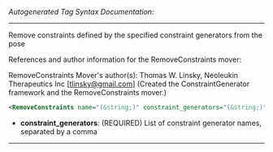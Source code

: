 <!-- THIS IS AN AUTOGENERATED FILE: Don't edit it directly, instead change the schema definition in the code itself. -->

_Autogenerated Tag Syntax Documentation:_

---
Remove constraints defined by the specified constraint generators from the pose

References and author information for the RemoveConstraints mover:

RemoveConstraints Mover's author(s):
Thomas W. Linsky, Neoleukin Therapeutics Inc [tlinsky@gmail.com]  (Created the ConstraintGenerator framework and the RemoveConstraints mover.)

```xml
<RemoveConstraints name="(&string;)" constraint_generators="(&string;)" />
```

-   **constraint_generators**: (REQUIRED) List of constraint generator names, separated by a comma

---
